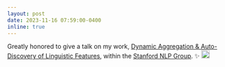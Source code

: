 ```yaml
---
layout: post
date: 2023-11-16 07:59:00-0400
inline: true
---
```


Greatly honored to give a talk on my work, [Dynamic Aggregation & Auto-Discovery of Linguistic Features](assets/pdf/Stanford_NLP_Talk.pptx), within the [Stanford NLP Group](https://nlp.stanford.edu/). :sparkles:  <img src="https://github.com/liuyanchen1015/liuyanchen1015.github.io/assets/43295960/5a3cf578-f7e4-4a6e-9a04-f0922c5e70d1" alt="drawing" width="19"/> 
